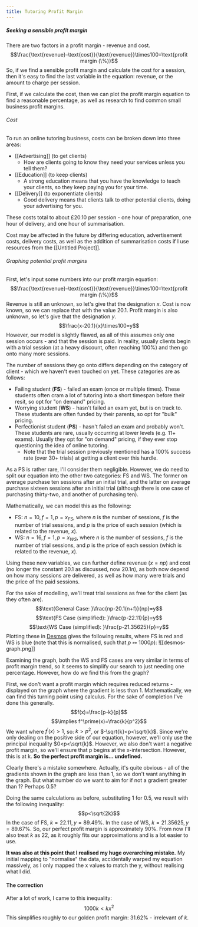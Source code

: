 ```yaml
---
title: Tutoring Profit Margin
---
```

##### Seeking a sensible profit margin
There are two factors in a profit margin - revenue and cost.
$$\frac{\text{revenue}-\text{cost}}{\text{revenue}}\times100=\text{profit margin (\%)}$$
So, if we find a sensible profit margin and calculate the cost for a session, then it's easy to find the last variable in the equation: revenue, or the amount to charge per session.

First, if we calculate the cost, then we can plot the profit margin equation to find a reasonable percentage, as well as research to find common small business profit margins.
###### Cost
To run an online tutoring business, costs can be broken down into three areas:
 - [[Advertising]] (to get clients)
	 - How are clients going to know they need your services unless you tell them?
 - [[Education]] (to keep clients)
	 - A strong education means that you have the knowledge to teach your clients, so they keep paying you for your time.
 - [[Delivery]] (to exponentiate clients)
	 - Good delivery means that clients talk to other potential clients, doing your advertising for you.

These costs total to about £20.10 per session - one hour of preparation, one hour of delivery, and one hour of summarisation.

Cost may be affected in the future by differing education, advertisement costs, delivery costs, as well as the addition of summarisation costs if I use resources from the [[Untitled Project]].
###### Graphing potential profit margins
First, let's input some numbers into our profit margin equation:
$$\frac{\text{revenue}-\text{cost}}{\text{revenue}}\times100=\text{profit margin (\%)}$$
Revenue is still an unknown, so let's give that the designation $x$.
Cost is now known, so we can replace that with the value $20.1$.
Profit margin is also unknown, so let's give that the designation $y$.
$$\frac{x-20.1}{x}\times100=y$$
However, our model is slightly flawed, as all of this assumes only one session occurs - and that the session is paid. In reality, usually clients begin with a trial session (at a heavy discount, often reaching 100%) and then go onto many more sessions.

The number of sessions they go onto differs depending on the category of client - which we haven't even touched on yet. These categories are as follows:
 - Failing student (**FS**) - failed an exam (once or multiple times). These students often cram a lot of tutoring into a short timespan before their resit, so opt for "on demand" pricing.
 - Worrying student (**WS**) - hasn't failed an exam yet, but is on track to. These students are often funded by their parents, so opt for "bulk" pricing.
 - Perfectionist student (**PS**) - hasn't failed an exam and probably won't. These students are rare, usually occurring at lower levels (e.g. 11+ exams). Usually they opt for "on demand" pricing, if they ever stop questioning the idea of online tutoring.
	 - Note that the trial session previously mentioned has a 100% success rate (over 30+ trials) at getting a client over this hurdle.

As a PS is rather rare, I'll consider them negligible. However, we do need to split our equation into the other two categories: FS and WS. The former on average purchase ten sessions after an initial trial, and the latter on average purchase sixteen sessions after an initial trial (although there is one case of purchasing thirty-two, and another of purchasing ten).

Mathematically, we can model this as the following:
 - FS: $n = 10, f = 1, p = x_{FS}$, where $n$ is the number of sessions, $f$ is the number of trial sessions, and $p$ is the price of each session (which is related to the revenue, $x$).
 - WS: $n = 16, f = 1, p = x_{WS}$, where $n$ is the number of sessions, $f$ is the number of trial sessions, and $p$ is the price of each session (which is related to the revenue, $x$).

Using these new variables, we can further define revenue ($x=np$) and cost (no longer the constant 20.1 as discussed, now $20.1n$), as both now depend on how many sessions are delivered, as well as how many were trials and the price of the paid sessions.

For the sake of modelling, we'll treat trial sessions as free for the client (as they often are).
$$\text{General Case: }\frac{np-20.1(n+f)}{np}=y$$
$$\text{FS Case (simplified): }\frac{p-22.11}{p}=y$$
$$\text{WS Case (simplified): }\frac{p-21.35625}{p}=y$$
Plotting these in [Desmos](https://www.desmos.com/calculator) gives the following results, where FS is red and WS is blue (note that this is normalised, such that $p\mapsto 1000p$):
![[desmos-graph.png]]

Examining the graph, both the WS and FS cases are very similar in terms of profit margin trend, so it seems to simplify our search to just needing one percentage. However, how do we find this from the graph?

First, we don't want a profit margin which requires reduced returns - displayed on the graph where the gradient is less than 1. Mathematically, we can find this turning point using calculus. For the sake of completion I've done this generally.
$$f(x)=\frac{p-k}{p}$$
$$\implies f^\prime(x)=\frac{k}{p^2}$$
We want where $f^\prime(x)>1$, so: $k>p^2$, or $-\sqrt{k}<p<\sqrt{k}$. Since we're only dealing on the positive side of our equation, however, we'll only use the principal inequality $0<p<\sqrt{k}$. However, we also don't want a negative profit margin, so we'll ensure that p begins at the x-intersection. However, this is at k. **So the perfect profit margin is... undefined.**

Clearly there's a mistake somewhere. Actually, it's quite obvious - all of the gradients shown in the graph are less than 1, so we don't want anything in the graph. But what number do we want to aim for if not a gradient greater than 1? Perhaps 0.5?

Doing the same calculations as before, substituting 1 for 0.5, we result with the following inequality:
$$p<\sqrt{2k}$$
In the case of FS, $k=22.11, y=89.49\%$. In the case of WS, $k=21.35625, y=89.67\%$. So, our perfect profit margin is approximately $90\%$. From now I'll also treat $k$ as $22$, as it roughly fits our approximations and is a lot easier to use.

**It was also at this point that I realised my huge overarching mistake.** My initial mapping to "normalise" the data, accidentally warped my equation massively, as I only mapped the x values to match the y, without realising what I did.
#### The correction
After a lot of work, I came to this inequality:
$$1000k<kx^2$$
This simplifies roughly to our golden profit margin: 31.62% - irrelevant of $k$.